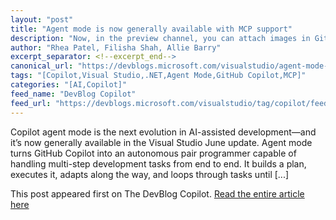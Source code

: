 ```yaml
---
layout: "post"
title: "Agent mode is now generally available with MCP support"
description: "Now, in the preview channel, you can attach images in GitHub Copilot chat to help you illustrate you..."
author: "Rhea Patel, Filisha Shah, Allie Barry"
excerpt_separator: <!--excerpt_end-->
canonical_url: "https://devblogs.microsoft.com/visualstudio/agent-mode-is-now-generally-available-with-mcp-support/"
tags: "[Copilot,Visual Studio,.NET,Agent Mode,GitHub Copilot,MCP]"
categories: "[AI,Copilot]"
feed_name: "DevBlog Copilot"
feed_url: "https://devblogs.microsoft.com/visualstudio/tag/copilot/feed/"
---
```


Copilot agent mode is the next evolution in AI-assisted development—and it’s now generally available in the Visual Studio June update. Agent mode turns GitHub Copilot into an autonomous pair programmer capable of handling multi-step development tasks from end to end. It builds a plan, executes it, adapts along the way, and loops through tasks until [...]<!--excerpt_end-->

This post appeared first on The DevBlog Copilot. [Read the entire article here](https://devblogs.microsoft.com/visualstudio/agent-mode-is-now-generally-available-with-mcp-support/)
